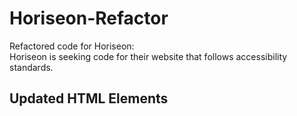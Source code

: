 # Horiseon-Refactor
Refactored code for Horiseon:  
Horiseon is seeking code for their website that follows accessibility standards.
## Updated HTML Elements

